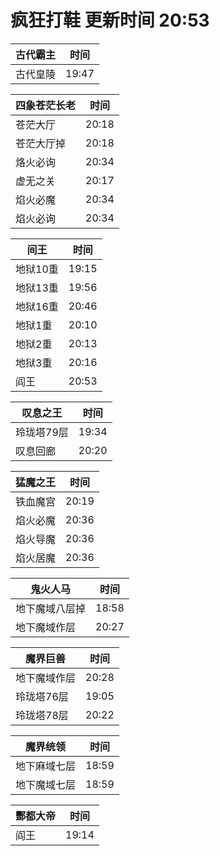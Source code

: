 # 疯狂打鞋 更新时间 20:53

| 古代霸主   | 时间    |
|--------|-------|
| 古代皇陵 | 19:47 |

| 四象苍茫长老   | 时间    |
|--------|-------|
| 苍茫大厅 | 20:18 |
| 苍茫大厅掉 | 20:18 |
| 烙火必询 | 20:34 |
| 虚无之关 | 20:17 |
| 焰火必魔 | 20:34 |
| 焰火必询 | 20:34 |

| 间王   | 时间    |
|--------|-------|
| 地狱10重 | 19:15 |
| 地狱13重 | 19:56 |
| 地狱16重 | 20:46 |
| 地狱1重 | 20:10 |
| 地狱2重 | 20:13 |
| 地狱3重 | 20:16 |
| 阎王 | 20:53 |

| 叹息之王   | 时间    |
|--------|-------|
| 玲珑塔79层 | 19:34 |
| 叹息回廊 | 20:20 |

| 猛魔之王   | 时间    |
|--------|-------|
| 铁血魔宫 | 20:19 |
| 焰火必魔 | 20:36 |
| 焰火导魔 | 20:36 |
| 焰火居魔 | 20:36 |

| 鬼火人马   | 时间    |
|--------|-------|
| 地下魔域八层掉 | 18:58 |
| 地下魔域作层 | 20:27 |

| 魔界巨兽   | 时间    |
|--------|-------|
| 地下魔域作层 | 20:28 |
| 玲珑塔76层 | 19:05 |
| 玲珑塔78层 | 20:22 |

| 魔界统领   | 时间    |
|--------|-------|
| 地下麻域七层 | 18:59 |
| 地下魔域七层 | 18:59 |

| 酆都大帝   | 时间    |
|--------|-------|
| 阎王 | 19:14 |